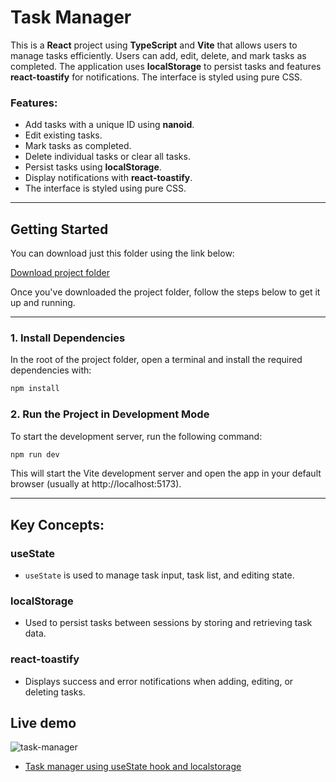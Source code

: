 # Task Manager
This is a **React** project using **TypeScript** and **Vite** that allows users to manage tasks efficiently. Users can add, edit, delete, and mark tasks as completed. The application uses **localStorage** to persist tasks and features **react-toastify** for notifications. The interface is styled using pure CSS.

### Features:
- Add tasks with a unique ID using **nanoid**.
- Edit existing tasks.
- Mark tasks as completed.
- Delete individual tasks or clear all tasks.
- Persist tasks using **localStorage**.
- Display notifications with **react-toastify**.
- The interface is styled using pure CSS.

---

## Getting Started

You can download just this folder using the link below:

[Download project folder](https://downgit.github.io/#/home?url=https://github.com/armandomzn/react_components/tree/main/task_manager)

Once you've downloaded the project folder, follow the steps below to get it up and running.

---

### 1. Install Dependencies
In the root of the project folder, open a terminal and install the required dependencies with:

```sh
npm install
```

### 2. Run the Project in Development Mode
To start the development server, run the following command:

```sh
npm run dev
```

This will start the Vite development server and open the app in your default browser (usually at http://localhost:5173).

---

## Key Concepts:

### useState
  - `useState` is used to manage task input, task list, and editing state.

### localStorage
  - Used to persist tasks between sessions by storing and retrieving task data.

### react-toastify
  - Displays success and error notifications when adding, editing, or deleting tasks.

## Live demo
![task-manager](https://github.com/user-attachments/assets/22eca906-1a1d-405d-a6e3-e6878f3d5666)
- [Task manager using useState hook and localstorage](https://strong-druid-eb378d.netlify.app/)

